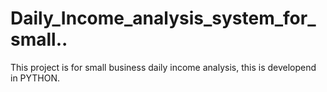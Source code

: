 # Daily_Income_analysis_system_for_small..


This project is for small business daily income analysis, this is developend in PYTHON.
